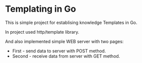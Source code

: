 # Templating in Go

This is simple project for establising knowledge Templates in Go.

In project used http/template library.

And also implemented simple WEB server with two pages:

- First - send data to server with POST method.
- Second - receive data from server with GET method.
